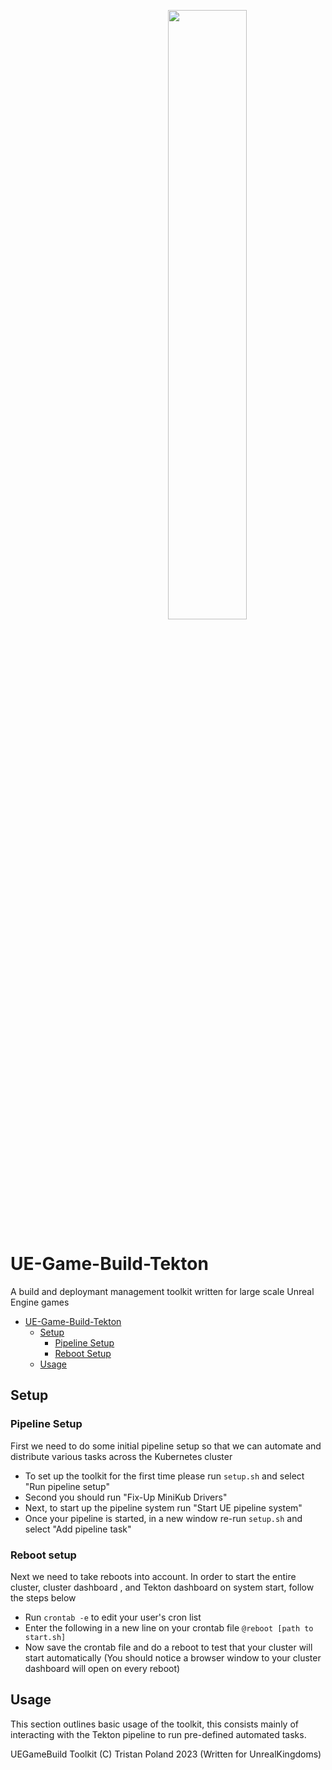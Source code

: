 <img style="width: 50%; margin-left: 50%; margin-right: 50%;" src="https://github.com/tristanpoland/UE-Game-Build-Toolkit/assets/34868944/407afabe-ad68-4547-977a-cd3eecba6153"></img>

# UE-Game-Build-Tekton
A build and deploymant management toolkit written for large scale Unreal Engine games

- [UE-Game-Build-Tekton](#ue-game-build-tekton)
  - [Setup](#setup)
    - [Pipeline Setup](#pipeline-setup)
    - [Reboot Setup](#reboot-setup)
  - [Usage](#usage)

## Setup

### Pipeline Setup
First we need to do some initial pipeline setup so that we can automate and distribute various tasks across the Kubernetes cluster
- To set up the toolkit for the first time please run ``setup.sh`` and select "Run pipeline setup"
- Second you should run "Fix-Up MiniKub Drivers"
- Next, to start up the pipeline system run "Start UE pipeline system"
- Once your pipeline is started, in a new window re-run ``setup.sh`` and select "Add pipeline task"

### Reboot setup
Next we need to take reboots into account. In order to start the entire cluster, cluster dashboard , and Tekton dashboard on system start, follow the steps below
- Run ``crontab -e`` to edit your user's cron list
- Enter the following in a new line on your crontab file
```@reboot [path to start.sh]```
- Now save the crontab file and do a reboot to test that your cluster will start automatically (You should notice a browser window to your cluster dashboard will open on every reboot)

## Usage
This section outlines basic usage of the toolkit, this consists mainly of interacting with the Tekton pipeline to run pre-defined automated tasks.


UEGameBuild Toolkit (C) Tristan Poland 2023 (Written for UnrealKingdoms)
